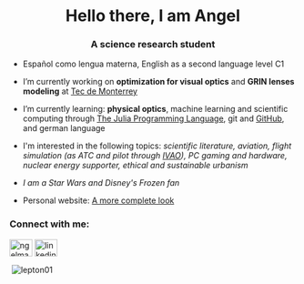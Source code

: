 <h1 align="center">Hello there, I am Angel</h1>
<h3 align="center">A science research student</h3>

- Español como lengua materna, English as a second language level C1

- I’m currently working on **optimization for visual optics** and **GRIN lenses modeling** at [Tec de Monterrey](https://tec.mx/en)

- I’m currently learning: **physical optics**, machine learning and scientific computing through [The Julia Programming Language](https://julialang.org/), git and [GitHub](https://www.github.com/lepton01), and german language

- I'm interested in the following topics: _scientific literature, aviation, flight simulation (as ATC and pilot through [IVAO](https://www.ivao.aero/)), PC gaming and hardware, nuclear energy supporter, ethical and sustainable urbanism_

- *I am a Star Wars and Disney's Frozen fan*

- Personal website: [A more complete look](https://amariooo.carrd.co)

<h3 align="left">Connect with me:</h3>
<p align="left">
<a href="https://twitter.com/ngelmario01" target="blank"><img align="center" src="https://raw.githubusercontent.com/rahuldkjain/github-profile-readme-generator/master/src/images/icons/Social/twitter.svg" alt="ngelmario" height="30" width="40" /></a>
<a href="https://linkedin.com/in/amariooo" target="blank"><img align="center" src="https://raw.githubusercontent.com/rahuldkjain/github-profile-readme-generator/master/src/images/icons/Social/linked-in-alt.svg" alt="linkedin.com/in/amariooo" height="30" width="40" /></a>
</p>
<p>&nbsp;<img align="center" src="https://github-readme-stats.vercel.app/api?username=lepton01&show_icons=true&locale=en" alt="lepton01" /></p>

